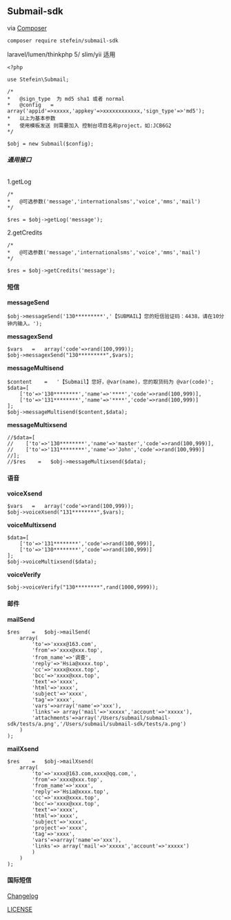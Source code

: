 ## **Submail-sdk**

via [Composer](https://getcomposer.org/doc/00-intro.md)

`composer require stefein/submail-sdk`

laravel/lumen/thinkphp 5/ slim/yii 适用

````
<?php

use Stefein\Submail;

/*
*   @sign_type  为 md5 sha1 或者 normal 
*   @config   =   array('appid'=>xxxxx,'appkey'=>xxxxxxxxxxxx,'sign_type'=>'md5');
*   以上为基本参数
*   使用模板发送 则需要加入 控制台项目名称project，如:JCB6G2 
*/

$obj = new Submail($config);
````
###### **通用接口**

1.getLog

````
/*
*   @可选参数('message','internationalsms','voice','mms','mail')
*/

$res = $obj->getLog('message'); 
````

2.getCredits

````
/*
*   @可选参数('message','internationalsms','voice','mms','mail')
*/

$res = $obj->getCredits('message'); 
````


#### **短信**

**messageSend** 

````
$obj->messageSend('130*********','【SUBMAIL】您的短信验证码：4438，请在10分钟内输入。');
````

**messagexSend** 

````
$vars   =   array('code'=>rand(100,999));
$obj->messagexSend("130*********",$vars);
````

**messageMultisend**

````
$content    =   '【Submail】您好，@var(name)，您的取货码为 @var(code)';
$data=[
    ['to'=>'130********','name'=>'****','code'=>rand(100,999)],
    ['to'=>'131********','name'=>'****','code'=>rand(100,999)]
];
$obj->messageMultisend($content,$data);
````

**messageMultixsend** 

````
//$data=[
//    ['to'=>'130********','name'=>'master','code'=>rand(100,999)],
//    ['to'=>'131********','name'=>'John','code'=>rand(100,999)]
//];
//$res    =   $obj->messageMultixsend($data);
````

#### **语音**

**voiceXsend** 

````
$vars   =   array('code'=>rand(100,999));
$obj->voiceXsend("131********",$vars);
````

**voiceMultixsend** 

````
$data=[
    ['to'=>'131********','code'=>rand(100,999)],
    ['to'=>'130********','code'=>rand(100,999)]
];
$obj->voiceMultixsend($data);
````

**voiceVerify** 

````
$obj->voiceVerify("130********",rand(1000,9999));
````

#### **邮件**

**mailSend** 

````
$res    =   $obj->mailSend(
    array(
        'to'=>'xxxx@163.com',
        'from'=>'xxxx@xxx.top',
        'from_name'=>'调查',
        'reply'=>'Hsia@xxxx.top',
        'cc'=>'xxxx@xxxx.top',
        'bcc'=>'xxxx@xxx.top',
        'text'=>'xxxx',
        'html'=>'xxxx',
        'subject'=>'xxxx',
        'tag'=>'xxxx',
        'vars'=>array('name'=>'xxx'),
        'links'=> array('mail'=>'xxxxx','account'=>'xxxxx'),
        'attachments'=>array('/Users/submail/submail-sdk/tests/a.png','/Users/submail/submail-sdk/tests/a.png')
    )
);
````

**mailXsend** 

````
$res    =   $obj->mailXsend(
    array(
        'to'=>'xxxx@163.com,xxxx@qq.com,',
        'from'=>'xxxx@xxx.top',
        'from_name'=>'xxxx',
        'reply'=>'Hsia@xxxx.top',
        'cc'=>'xxxx@xxxx.top',
        'bcc'=>'xxxx@xxx.top',
        'text'=>'xxxx',
        'html'=>'xxxx',
        'subject'=>'xxxx',
        'project'=>'xxxx',
        'tag'=>'xxxx',
        'vars'=>array('name'=>'xxx'),
        'links'=> array('mail'=>'xxxxx','account'=>'xxxxx')
        )
    )
);
````

#### **国际短信**



[Changelog](./CHANGELOG.md)

[LICENSE](./LICENSE)



